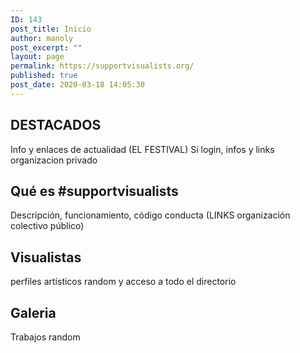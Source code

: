 ```yaml
---
ID: 143
post_title: Inicio
author: manoly
post_excerpt: ""
layout: page
permalink: https://supportvisualists.org/
published: true
post_date: 2020-03-18 14:05:30
---
```

<div class="home-destacado apartat">
<div class="container col-sm-12">
<h2>DESTACADOS</h2>
Info y enlaces de actualidad (EL FESTIVAL)
Si login, infos y links organizacion privado
</div>
</div>

<div class="home-descripcion apartat">
<div class="container col-sm-12">
<h2>Qué es #support<b>visualists</b></h2>
Descripción, funcionamiento, código conducta
(LINKS organización colectivo público)
</div>
</div>

<div class="home-visualistas apartat">
<div class="container col-sm-12">
<h2>Visualistas</h2>
perfiles artísticos random
y acceso a todo el directorio
</div>
</div>

<div class="home-galeria apartat">
<div class="container col-sm-12">
<h2>Galeria</h2>
Trabajos random
</div>
</div>